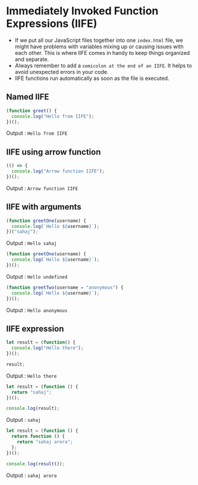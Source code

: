 # Immediately Invoked Function Expressions (IIFE)
- If we put all our JavaScript files together into one `index.html` file, we might have problems with variables mixing up or causing issues with each other. This is where IIFE comes in handy to keep things organized and separate.
- Always remember to add a `semicolon at the end of an IIFE`. It helps to avoid unexpected errors in your code.
- IIFE functions run automatically as soon as the file is executed.

## Named IIFE

```javascript
(function greet() {
  console.log("Hello from IIFE");
})();
```
Output : `Hello from IIFE`

## IIFE using arrow function

```javascript
(() => {
  console.log("Arrow function IIFE");
})();
```
Output : `Arrow function IIFE`

## IIFE with arguments

```javascript
(function greetOne(username) {
  console.log(`Hello ${username}`);
})("sahaj");
```
Output : `Hello sahaj`

```javascript
(function greetOne(username) {
  console.log(`Hello ${username}`);
})();
```
Output : `Hello undefined`

```javascript
(function greetTwo(username = "anonymous") {
  console.log(`Hello ${username}`);
})();
```
Output : `Hello anonymous`

## IIFE expression

```javascript
let result = (function() {
  console.log("Hello there");
})();

result;
```
Output : `Hello there`

```javascript
let result = (function () {
  return "sahaj";
})();

console.log(result);
```
Output : `sahaj`

```javascript
let result = (function () {
  return function () {
    return "sahaj arora";
  };
})();

console.log(result());
```
Output : `sahaj arora`